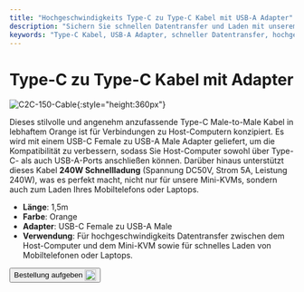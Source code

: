 ```yaml
---
title: "Hochgeschwindigkeits Type-C zu Type-C Kabel mit USB-A Adapter"
description: "Sichern Sie schnellen Datentransfer und Laden mit unserem hochgeschwindigkeits Type-C zu Type-C Kabel, das mit einem USB-A Adapter für Vielseitigkeit ausgestattet ist."
keywords: "Type-C Kabel, USB-A Adapter, schneller Datentransfer, hochgeschwindigkeits Laden"
---
```


# Type-C zu Type-C Kabel mit Adapter

![C2C-150-Cable](https://assets.openterface.com/images/product/part/OP-05-CABLE150-C2C.jpg){:style="height:360px"}

Dieses stilvolle und angenehm anzufassende Type-C Male-to-Male Kabel in lebhaftem Orange ist für Verbindungen zu Host-Computern konzipiert. Es wird mit einem USB-C Female zu USB-A Male Adapter geliefert, um die Kompatibilität zu verbessern, sodass Sie Host-Computer sowohl über Type-C- als auch USB-A-Ports anschließen können. Darüber hinaus unterstützt dieses Kabel **240W Schnellladung** (Spannung DC50V, Strom 5A, Leistung 240W), was es perfekt macht, nicht nur für unsere Mini-KVMs, sondern auch zum Laden Ihres Mobiltelefons oder Laptops.

- **Länge**: 1,5m
- **Farbe**: Orange
- **Adapter**: USB-C Female zu USB-A Male
- **Verwendung**: Für hochgeschwindigkeits Datentransfer zwischen dem Host-Computer und dem Mini-KVM sowie für schnelles Laden von Mobiltelefonen oder Laptops.

<button class="md-button" onclick="window.location.href='https://shop.techxartisan.com/products/type-c-cable-with-usb-a-adapter-1-5m-4-11ft-240w-fast-charging-data-transfer-usb2-0'"> Bestellung aufgeben <img src="https://assets.openterface.com/images/trademark/txa.svg" alt="TxA Shop" style="vertical-align: middle; height: 20px;"></button>
